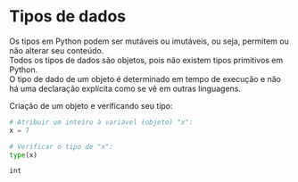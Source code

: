 # Tipos de dados

Os tipos em Python podem ser mutáveis ou imutáveis, ou seja, permitem ou não
alterar seu conteúdo.  
Todos os tipos de dados são objetos, pois não existem tipos primitivos em
Python.  
O tipo de dado de um objeto é determinado em tempo de execução e não há uma
declaração explícita como se vê em outras linguagens.  
   
Criação de um objeto e verificando seu tipo:

```python
# Atribuir um inteiro à variável (objeto) "x":
x = 7

# Verificar o tipo de "x":
type(x)
```

```
int
```

